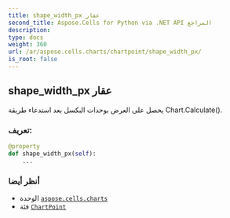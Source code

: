 ```yaml
---
title: shape_width_px عقار
second_title: Aspose.Cells for Python via .NET API المراجع
description:
type: docs
weight: 360
url: /ar/aspose.cells.charts/chartpoint/shape_width_px/
is_root: false
---
```

##  shape_width_px عقار

يحصل على العرض بوحدات البكسل بعد استدعاء طريقة Chart.Calculate().
###  تعريف:
```python
@property
def shape_width_px(self):
    ...
```

###  أنظر أيضا
* الوحدة [`aspose.cells.charts`](../../)
* فئة [`ChartPoint`](/cells/python-net/ar/aspose.cells.charts/chartpoint)
